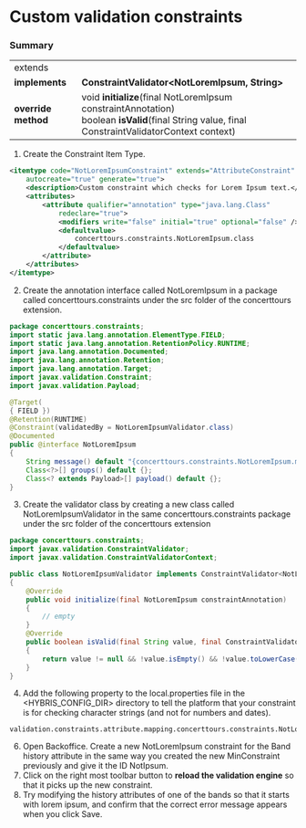 # Custom validation constraints

### Summary

|                     |                                                                                                                                                      |
| ------------------- | ---------------------------------------------------------------------------------------------------------------------------------------------------- |
| extends             |                                                                                                                                                      |
| **implements**      | **ConstraintValidator<NotLoremIpsum, String>**                                                                                                       |
| **override method** | void **initialize**(final NotLoremIpsum constraintAnnotation) <br> boolean **isValid**(final String value, final ConstraintValidatorContext context) |

1. Create the Constraint Item Type.

```xml
<itemtype code="NotLoremIpsumConstraint" extends="AttributeConstraint"
    autocreate="true" generate="true">
    <description>Custom constraint which checks for Lorem Ipsum text.</description>
    <attributes>
        <attribute qualifier="annotation" type="java.lang.Class"
            redeclare="true">
            <modifiers write="false" initial="true" optional="false" />
            <defaultvalue>
                concerttours.constraints.NotLoremIpsum.class
            </defaultvalue>
        </attribute>
    </attributes>
</itemtype>
```

2. Create the annotation interface called NotLoremIpsum in a package called concerttours.constraints under the src folder of the concerttours extension.

```java
package concerttours.constraints;
import static java.lang.annotation.ElementType.FIELD;
import static java.lang.annotation.RetentionPolicy.RUNTIME;
import java.lang.annotation.Documented;
import java.lang.annotation.Retention;
import java.lang.annotation.Target;
import javax.validation.Constraint;
import javax.validation.Payload;

@Target(
{ FIELD })
@Retention(RUNTIME)
@Constraint(validatedBy = NotLoremIpsumValidator.class)
@Documented
public @interface NotLoremIpsum
{
    String message() default "{concerttours.constraints.NotLoremIpsum.message}";
    Class<?>[] groups() default {};
    Class<? extends Payload>[] payload() default {};
}
```

3. Create the validator class by creating a new class called NotLoremIpsumValidator in the same concerttours.constraints package under the src folder of the concerttours extension

```java
package concerttours.constraints;
import javax.validation.ConstraintValidator;
import javax.validation.ConstraintValidatorContext;

public class NotLoremIpsumValidator implements ConstraintValidator<NotLoremIpsum, String>
{
    @Override
    public void initialize(final NotLoremIpsum constraintAnnotation)
    {
        // empty
    }
    @Override
    public boolean isValid(final String value, final ConstraintValidatorContext context)
    {
        return value != null && !value.isEmpty() && !value.toLowerCase().startsWith("lorem ipsum");
    }
}
```

4. Add the following property to the local.properties file in the <HYBRIS_CONFIG_DIR> directory to tell the platform that your constraint is for checking character strings (and not for numbers and dates).

```
validation.constraints.attribute.mapping.concerttours.constraints.NotLoremIpsum=strings
```

6. Open Backoffice. Create a new NotLoremIpsum constraint for the Band history attribute in the same way you created the new MinConstraint previously and give it the ID NotIpsum.
7. Click on the right most toolbar button to **reload the validation engine** so that it picks up the new constraint.
8. Try modifying the history attributes of one of the bands so that it starts with lorem ipsum, and confirm that the correct error message appears when you click Save.
